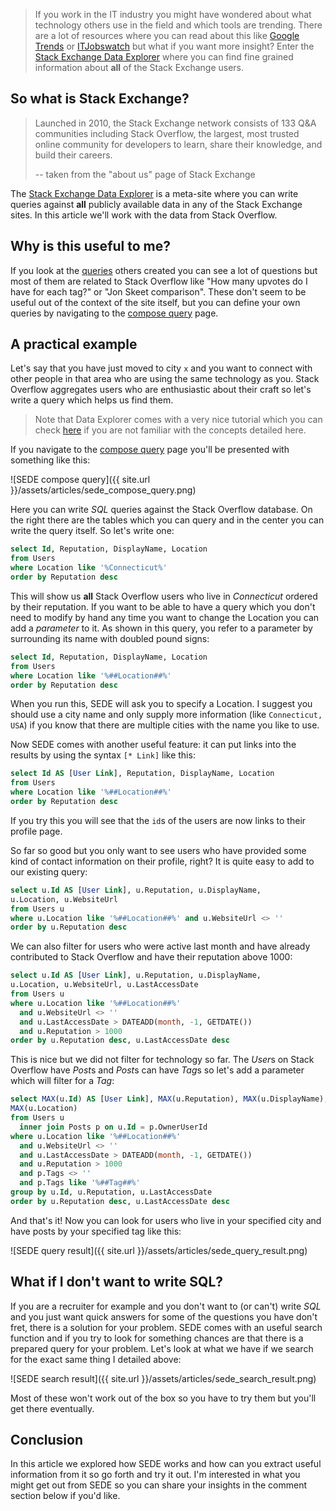 > If you work in the IT industry you might have wondered about what technology others use in the field and which tools are trending.
> There are a lot of resources where you can read about this like [Google Trends](https://trends.google.com/trends/)
> or [ITJobswatch](https://www.itjobswatch.co.uk) but what if you want more insight?
> Enter the [Stack Exchange Data Explorer](https://data.stackexchange.com/) where you can find fine grained information
> about **all** of the Stack Exchange users.

## So what is Stack Exchange?

> Launched in 2010, the Stack Exchange network consists of 133 Q&A communities including Stack Overflow,
> the largest, most trusted online community for developers to learn, share their knowledge, and build their careers.
>
> -- taken from the "about us" page of Stack Exchange

The [Stack Exchange Data Explorer](https://data.stackexchange.com/) is a meta-site where you can write queries against
**all** publicly available data in any of the Stack Exchange sites. In this article we'll work with the data from
Stack Overflow.

## Why is this useful to me?

If you look at the [queries](https://data.stackexchange.com/stackoverflow/queries) others created you can see a lot of
questions but most of them are related to Stack Overflow like "How many upvotes do I have for each tag?" or
"Jon Skeet comparison". These don't seem to be useful out of the context of the site itself, but you can define your
own queries by navigating to the [compose query](https://data.stackexchange.com/stackoverflow/query/new) page.

## A practical example

Let's say that you have just moved to city `x` and you want to connect with other people in that area who are using
the same technology as you. Stack Overflow aggregates users who are enthusiastic about their
craft so let's write a query which helps us find them.

> Note that Data Explorer comes with a very nice tutorial which you can check [here](https://data.stackexchange.com/tutorial)
if you are not familiar with the concepts detailed here.

If you navigate to the [compose query](https://data.stackexchange.com/stackoverflow/query/new) page you'll be presented
with something like this:

![SEDE compose query]({{ site.url }}/assets/articles/sede_compose_query.png)

Here you can write *SQL* queries against the Stack Overflow database. On the right there are the tables which you can
query and in the center you can write the query itself. So let's write one:

```sql
select Id, Reputation, DisplayName, Location
from Users
where Location like '%Connecticut%'
order by Reputation desc
```

This will show us **all** Stack Overflow users who live in *Connecticut* ordered by their reputation.
If you want to be able to have a query which you don't need to modify by hand any time you want to change the Location
you can add a *parameter* to it. As shown in this query, you refer to a parameter by surrounding its name with doubled
pound signs:

```sql
select Id, Reputation, DisplayName, Location
from Users
where Location like '%##Location##%'
order by Reputation desc
```

When you run this, SEDE will ask you to specify a Location. I suggest you should use a city name and only supply more
information (like `Connecticut, USA`) if you know that there are multiple cities with the name you like to use.

Now SEDE comes with another useful feature: it can put links into the results by using the syntax `[* Link]` like this:

```sql
select Id AS [User Link], Reputation, DisplayName, Location
from Users
where Location like '%##Location##%'
order by Reputation desc
```

If you try this you will see that the `id`s of the users are now links to their profile page.

So far so good but you only want to see users who have provided some kind of contact information on their profile, right?
It is quite easy to add to our existing query:

```sql
select u.Id AS [User Link], u.Reputation, u.DisplayName,
u.Location, u.WebsiteUrl
from Users u
where u.Location like '%##Location##%' and u.WebsiteUrl <> ''
order by u.Reputation desc
```

We can also filter for users who were active last month and have already contributed to Stack Overflow and have their
reputation above 1000:

```sql
select u.Id AS [User Link], u.Reputation, u.DisplayName,
u.Location, u.WebsiteUrl, u.LastAccessDate
from Users u
where u.Location like '%##Location##%'
  and u.WebsiteUrl <> ''
  and u.LastAccessDate > DATEADD(month, -1, GETDATE())
  and u.Reputation > 1000
order by u.Reputation desc, u.LastAccessDate desc
```

This is nice but we did not filter for technology so far. The *User*s on Stack Overflow have *Post*s and *Post*s can
have *Tag*s so let's add a parameter which will filter for a *Tag*:

```sql
select MAX(u.Id) AS [User Link], MAX(u.Reputation), MAX(u.DisplayName),
MAX(u.Location)
from Users u
  inner join Posts p on u.Id = p.OwnerUserId
where u.Location like '%##Location##%'
  and u.WebsiteUrl <> ''
  and u.LastAccessDate > DATEADD(month, -1, GETDATE())
  and u.Reputation > 1000
  and p.Tags <> ''
  and p.Tags like '%##Tag##%'
group by u.Id, u.Reputation, u.LastAccessDate
order by u.Reputation desc, u.LastAccessDate desc
```

And that's it! Now you can look for users who live in your specified city and have posts by your specified tag like this:

![SEDE query result]({{ site.url }}/assets/articles/sede_query_result.png)

## What if I don't want to write SQL?

If you are a recruiter for example and you don't want to (or can't) write *SQL* and you just want quick answers for
some of the questions you have don't fret, there is a solution for your problem. SEDE comes with an useful search
function and if you try to look for something chances are that there is a prepared query for your problem. Let's look
at what we have if we search for the exact same thing I detailed above:

![SEDE search result]({{ site.url }}/assets/articles/sede_search_result.png)

Most of these won't work out of the box so you have to try them but you'll get there eventually.

## Conclusion

In this article we explored how SEDE works and how can you extract useful information from it so go forth and try it out.
I'm interested in what you might get out from SEDE so you can share your insights in the comment section below if you'd like.


